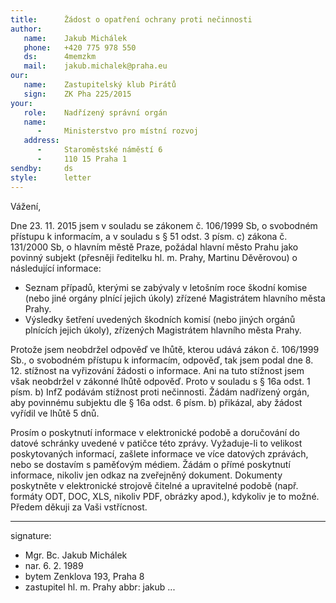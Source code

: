 ```yaml
---
title:      Žádost o opatření ochrany proti nečinnosti
author:
   name:    Jakub Michálek
   phone:   +420 775 978 550
   ds:      4memzkm
   mail:    jakub.michalek@praha.eu
our:
   name:    Zastupitelský klub Pirátů
   sign:    ZK Pha 225/2015
your:
   role:    Nadřízený správní orgán
   name:    
      -     Ministerstvo pro místní rozvoj
   address:
      -     Staroměstské náměstí 6
      -     110 15 Praha 1
sendby:     ds
style:      letter
---
```



Vážení,

Dne 23. 11. 2015 jsem v souladu se zákonem č. 106/1999 Sb, o svobodném přístupu k informacím, a v souladu s § 51 odst. 3 písm. c) zákona č. 131/2000 Sb, o hlavním městě Praze, požádal hlavní město Prahu jako povinný subjekt (přesněji ředitelku hl. m. Prahy, Martinu Děvěrovou) o následující informace:

* Seznam případů, kterými se zabývaly v letošním roce škodní komise (nebo jiné orgány plnící jejich úkoly) zřízené Magistrátem hlavního města Prahy. 
* Výsledky šetření uvedených škodních komisí (nebo jiných orgánů plnících jejich úkoly), zřízených Magistrátem hlavního města Prahy.

Protože jsem neobdržel odpověď ve lhůtě, kterou udává zákon č. 106/1999 Sb., o svobodném přístupu k informacím, odpověď, tak jsem podal dne 8. 12. stížnost na vyřizování žádosti o informace. Ani na tuto stížnost jsem však neobdržel v zákonné lhůtě odpověď. Proto v souladu s § 16a odst. 1 písm. b) InfZ podávám stížnost proti nečinnosti. Žádám nadřízený orgán, aby povinnému subjektu dle § 16a odst. 6 písm. b) přikázal, aby žádost vyřídil ve lhůtě 5 dnů. 

Prosím o poskytnutí informace v elektronické podobě a doručování do datové schránky uvedené v patičce této zprávy. Vyžaduje-li to velikost poskytovaných informací, zašlete informace ve více datových zprávách, nebo se dostavím s paměťovým médiem. Žádám o přímé poskytnutí informace, nikoliv jen odkaz na zveřejněný dokument. Dokumenty poskytněte v elektronické strojově čitelné a upravitelné podobě (např. formáty ODT, DOC, XLS, nikoliv PDF, obrázky apod.), kdykoliv je to možné. Předem děkuji za Vaši vstřícnost. 

---
signature:
  - Mgr. Bc. Jakub Michálek
  - nar. 6. 2. 1989
  - bytem Zenklova 193, Praha 8
  - zastupitel hl. m. Prahy
abbr:       jakub
...
